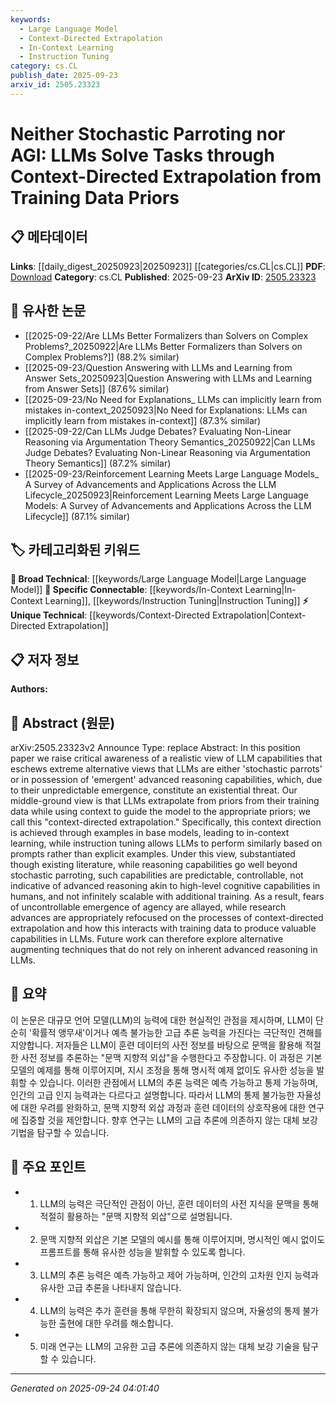 ```yaml
---
keywords:
  - Large Language Model
  - Context-Directed Extrapolation
  - In-Context Learning
  - Instruction Tuning
category: cs.CL
publish_date: 2025-09-23
arxiv_id: 2505.23323
---
```


<!-- KEYWORD_LINKING_METADATA:
{
  "processed_timestamp": "2025-09-24T04:01:40.980221",
  "vocabulary_version": "1.0",
  "selected_keywords": [
    "Large Language Model",
    "Context-Directed Extrapolation",
    "In-Context Learning",
    "Instruction Tuning"
  ],
  "rejected_keywords": [],
  "similarity_scores": {
    "Large Language Model": 0.85,
    "Context-Directed Extrapolation": 0.7,
    "In-Context Learning": 0.68,
    "Instruction Tuning": 0.65
  },
  "extraction_method": "AI_prompt_based",
  "budget_applied": true,
  "candidates_json": {
    "candidates": [
      {
        "surface": "Large Language Model",
        "canonical": "Large Language Model",
        "aliases": [
          "LLM"
        ],
        "category": "broad_technical",
        "rationale": "Central to the paper's discussion, linking to a broad range of related research.",
        "novelty_score": 0.3,
        "connectivity_score": 0.9,
        "specificity_score": 0.65,
        "link_intent_score": 0.85
      },
      {
        "surface": "context-directed extrapolation",
        "canonical": "Context-Directed Extrapolation",
        "aliases": [],
        "category": "unique_technical",
        "rationale": "Introduces a novel concept specific to the paper's argument, offering new linkage opportunities.",
        "novelty_score": 0.75,
        "connectivity_score": 0.6,
        "specificity_score": 0.8,
        "link_intent_score": 0.7
      },
      {
        "surface": "in-context learning",
        "canonical": "In-Context Learning",
        "aliases": [],
        "category": "specific_connectable",
        "rationale": "A specific mechanism discussed in the paper, relevant to recent advancements in LLMs.",
        "novelty_score": 0.55,
        "connectivity_score": 0.78,
        "specificity_score": 0.72,
        "link_intent_score": 0.68
      },
      {
        "surface": "instruction tuning",
        "canonical": "Instruction Tuning",
        "aliases": [],
        "category": "specific_connectable",
        "rationale": "Highlights a method for enhancing LLM capabilities, connecting to ongoing research in model fine-tuning.",
        "novelty_score": 0.5,
        "connectivity_score": 0.75,
        "specificity_score": 0.7,
        "link_intent_score": 0.65
      }
    ],
    "ban_list_suggestions": [
      "stochastic parroting",
      "emergent advanced reasoning"
    ]
  },
  "decisions": [
    {
      "candidate_surface": "Large Language Model",
      "resolved_canonical": "Large Language Model",
      "decision": "linked",
      "scores": {
        "novelty": 0.3,
        "connectivity": 0.9,
        "specificity": 0.65,
        "link_intent": 0.85
      }
    },
    {
      "candidate_surface": "context-directed extrapolation",
      "resolved_canonical": "Context-Directed Extrapolation",
      "decision": "linked",
      "scores": {
        "novelty": 0.75,
        "connectivity": 0.6,
        "specificity": 0.8,
        "link_intent": 0.7
      }
    },
    {
      "candidate_surface": "in-context learning",
      "resolved_canonical": "In-Context Learning",
      "decision": "linked",
      "scores": {
        "novelty": 0.55,
        "connectivity": 0.78,
        "specificity": 0.72,
        "link_intent": 0.68
      }
    },
    {
      "candidate_surface": "instruction tuning",
      "resolved_canonical": "Instruction Tuning",
      "decision": "linked",
      "scores": {
        "novelty": 0.5,
        "connectivity": 0.75,
        "specificity": 0.7,
        "link_intent": 0.65
      }
    }
  ]
}
-->

# Neither Stochastic Parroting nor AGI: LLMs Solve Tasks through Context-Directed Extrapolation from Training Data Priors

## 📋 메타데이터

**Links**: [[daily_digest_20250923|20250923]] [[categories/cs.CL|cs.CL]]
**PDF**: [Download](https://arxiv.org/pdf/2505.23323.pdf)
**Category**: cs.CL
**Published**: 2025-09-23
**ArXiv ID**: [2505.23323](https://arxiv.org/abs/2505.23323)

## 🔗 유사한 논문
- [[2025-09-22/Are LLMs Better Formalizers than Solvers on Complex Problems?_20250922|Are LLMs Better Formalizers than Solvers on Complex Problems?]] (88.2% similar)
- [[2025-09-23/Question Answering with LLMs and Learning from Answer Sets_20250923|Question Answering with LLMs and Learning from Answer Sets]] (87.6% similar)
- [[2025-09-23/No Need for Explanations_ LLMs can implicitly learn from mistakes in-context_20250923|No Need for Explanations: LLMs can implicitly learn from mistakes in-context]] (87.3% similar)
- [[2025-09-22/Can LLMs Judge Debates? Evaluating Non-Linear Reasoning via Argumentation Theory Semantics_20250922|Can LLMs Judge Debates? Evaluating Non-Linear Reasoning via Argumentation Theory Semantics]] (87.2% similar)
- [[2025-09-23/Reinforcement Learning Meets Large Language Models_ A Survey of Advancements and Applications Across the LLM Lifecycle_20250923|Reinforcement Learning Meets Large Language Models: A Survey of Advancements and Applications Across the LLM Lifecycle]] (87.1% similar)

## 🏷️ 카테고리화된 키워드
**🧠 Broad Technical**: [[keywords/Large Language Model|Large Language Model]]
**🔗 Specific Connectable**: [[keywords/In-Context Learning|In-Context Learning]], [[keywords/Instruction Tuning|Instruction Tuning]]
**⚡ Unique Technical**: [[keywords/Context-Directed Extrapolation|Context-Directed Extrapolation]]

## 📋 저자 정보

**Authors:** 

## 📄 Abstract (원문)

arXiv:2505.23323v2 Announce Type: replace 
Abstract: In this position paper we raise critical awareness of a realistic view of LLM capabilities that eschews extreme alternative views that LLMs are either 'stochastic parrots' or in possession of 'emergent' advanced reasoning capabilities, which, due to their unpredictable emergence, constitute an existential threat. Our middle-ground view is that LLMs extrapolate from priors from their training data while using context to guide the model to the appropriate priors; we call this "context-directed extrapolation." Specifically, this context direction is achieved through examples in base models, leading to in-context learning, while instruction tuning allows LLMs to perform similarly based on prompts rather than explicit examples. Under this view, substantiated though existing literature, while reasoning capabilities go well beyond stochastic parroting, such capabilities are predictable, controllable, not indicative of advanced reasoning akin to high-level cognitive capabilities in humans, and not infinitely scalable with additional training. As a result, fears of uncontrollable emergence of agency are allayed, while research advances are appropriately refocused on the processes of context-directed extrapolation and how this interacts with training data to produce valuable capabilities in LLMs. Future work can therefore explore alternative augmenting techniques that do not rely on inherent advanced reasoning in LLMs.

## 📝 요약

이 논문은 대규모 언어 모델(LLM)의 능력에 대한 현실적인 관점을 제시하며, LLM이 단순히 '확률적 앵무새'이거나 예측 불가능한 고급 추론 능력을 가진다는 극단적인 견해를 지양합니다. 저자들은 LLM이 훈련 데이터의 사전 정보를 바탕으로 문맥을 활용해 적절한 사전 정보를 추론하는 "문맥 지향적 외삽"을 수행한다고 주장합니다. 이 과정은 기본 모델의 예제를 통해 이루어지며, 지시 조정을 통해 명시적 예제 없이도 유사한 성능을 발휘할 수 있습니다. 이러한 관점에서 LLM의 추론 능력은 예측 가능하고 통제 가능하며, 인간의 고급 인지 능력과는 다르다고 설명합니다. 따라서 LLM의 통제 불가능한 자율성에 대한 우려를 완화하고, 문맥 지향적 외삽 과정과 훈련 데이터의 상호작용에 대한 연구에 집중할 것을 제안합니다. 향후 연구는 LLM의 고급 추론에 의존하지 않는 대체 보강 기법을 탐구할 수 있습니다.

## 🎯 주요 포인트

- 1. LLM의 능력은 극단적인 관점이 아닌, 훈련 데이터의 사전 지식을 문맥을 통해 적절히 활용하는 "문맥 지향적 외삽"으로 설명됩니다.
- 2. 문맥 지향적 외삽은 기본 모델의 예시를 통해 이루어지며, 명시적인 예시 없이도 프롬프트를 통해 유사한 성능을 발휘할 수 있도록 합니다.
- 3. LLM의 추론 능력은 예측 가능하고 제어 가능하며, 인간의 고차원 인지 능력과 유사한 고급 추론을 나타내지 않습니다.
- 4. LLM의 능력은 추가 훈련을 통해 무한히 확장되지 않으며, 자율성의 통제 불가능한 출현에 대한 우려를 해소합니다.
- 5. 미래 연구는 LLM의 고유한 고급 추론에 의존하지 않는 대체 보강 기술을 탐구할 수 있습니다.


---

*Generated on 2025-09-24 04:01:40*